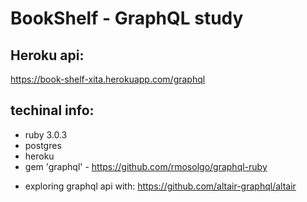 # BookShelf - GraphQL study

## Heroku api:
https://book-shelf-xita.herokuapp.com/graphql

## techinal info:
 - ruby 3.0.3
 - postgres
 - heroku
 - gem 'graphql' - https://github.com/rmosolgo/graphql-ruby

 * exploring graphql api with: https://github.com/altair-graphql/altair
